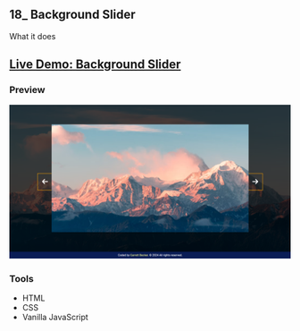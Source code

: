## 18_ Background Slider

What it does

## [Live Demo: Background Slider](https://18-background-slider-gdbecker.netlify.app/)

### Preview

!["HomePage"](./HomePage.png)

### Tools
- HTML
- CSS
- Vanilla JavaScript
